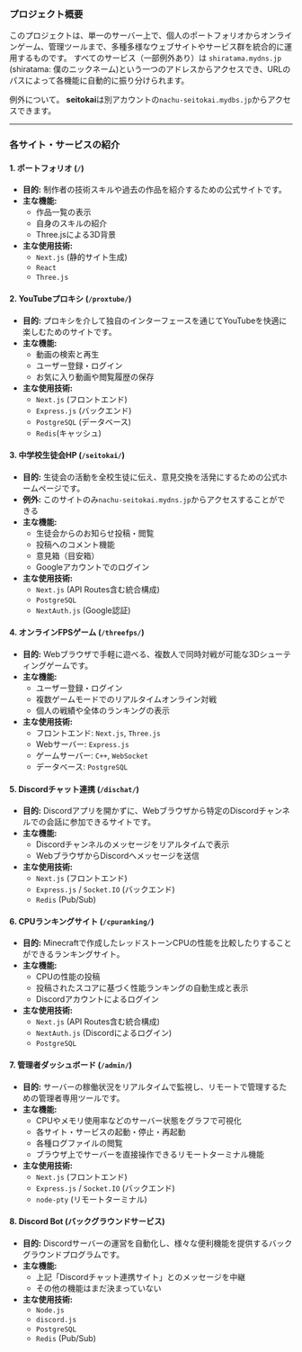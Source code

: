 ### **プロジェクト概要**

このプロジェクトは、単一のサーバー上で、個人のポートフォリオからオンラインゲーム、管理ツールまで、多種多様なウェブサイトやサービス群を統合的に運用するものです。
すべてのサービス（一部例外あり）は `shiratama.mydns.jp` (shiratama: 僕のニックネーム)という一つのアドレスからアクセスでき、URLのパスによって各機能に自動的に振り分けられます。

例外について。
**seitokai**は別アカウントの`nachu-seitokai.mydbs.jp`からアクセスできます。

---

### **各サイト・サービスの紹介**

#### **1. ポートフォリオ (`/`)**
*   **目的:** 制作者の技術スキルや過去の作品を紹介するための公式サイトです。
*   **主な機能:**
    *   作品一覧の表示
    *   自身のスキルの紹介
    *   Three.jsによる3D背景
*   **主な使用技術:**
    * `Next.js` (静的サイト生成)
    * `React`
    * `Three.js`

#### **2. YouTubeプロキシ (`/proxtube/`)**
*   **目的:** プロキシを介して独自のインターフェースを通じてYouTubeを快適に楽しむためのサイトです。
*   **主な機能:**
    *   動画の検索と再生
    *   ユーザー登録・ログイン
    *   お気に入り動画や閲覧履歴の保存
*   **主な使用技術:**
    * `Next.js` (フロントエンド)
    * `Express.js` (バックエンド)
    * `PostgreSQL` (データベース)
    * `Redis`(キャッシュ)

#### **3. 中学校生徒会HP (`/seitokai/`)**
*   **目的:** 生徒会の活動を全校生徒に伝え、意見交換を活発にするための公式ホームページです。
*   **例外:** このサイトのみ`nachu-seitokai.mydns.jp`からアクセスすることができる
*   **主な機能:**
    *   生徒会からのお知らせ投稿・閲覧
    *   投稿へのコメント機能
    *   意見箱（目安箱）
    *   Googleアカウントでのログイン
*   **主な使用技術:**
    * `Next.js` (API Routes含む統合構成)
    * `PostgreSQL`
    * `NextAuth.js` (Google認証)

#### **4. オンラインFPSゲーム (`/threefps/`)**
*   **目的:** Webブラウザで手軽に遊べる、複数人で同時対戦が可能な3Dシューティングゲームです。
*   **主な機能:**
    *   ユーザー登録・ログイン
    *   複数ゲームモードでのリアルタイムオンライン対戦
    *   個人の戦績や全体のランキングの表示
*   **主な使用技術:**
    *   フロントエンド: `Next.js`, `Three.js`
    *   Webサーバー: `Express.js`
    *   ゲームサーバー: `C++`, `WebSocket`
    *   データベース: `PostgreSQL`

#### **5. Discordチャット連携 (`/dischat/`)**
*   **目的:** Discordアプリを開かずに、Webブラウザから特定のDiscordチャンネルでの会話に参加できるサイトです。
*   **主な機能:**
    *   Discordチャンネルのメッセージをリアルタイムで表示
    *   WebブラウザからDiscordへメッセージを送信
*   **主な使用技術:**
    * `Next.js` (フロントエンド)
    * `Express.js` / `Socket.IO` (バックエンド)
    * `Redis` (Pub/Sub)

#### **6. CPUランキングサイト (`/cpuranking/`)**
*   **目的:** Minecraftで作成したレッドストーンCPUの性能を比較したりすることができるランキングサイト。
*   **主な機能:**
    *   CPUの性能の投稿
    *   投稿されたスコアに基づく性能ランキングの自動生成と表示
    *    Discordアカウントによるログイン
*   **主な使用技術:**
    * `Next.js` (API Routes含む統合構成)
    * `NextAuth.js` (Discordによるログイン)
    * `PostgreSQL`

#### **7. 管理者ダッシュボード (`/admin/`)**
*   **目的:** サーバーの稼働状況をリアルタイムで監視し、リモートで管理するための管理者専用ツールです。
*   **主な機能:**
    *   CPUやメモリ使用率などのサーバー状態をグラフで可視化
    *   各サイト・サービスの起動・停止・再起動
    *   各種ログファイルの閲覧
    *   ブラウザ上でサーバーを直接操作できるリモートターミナル機能
*   **主な使用技術:**
    * `Next.js` (フロントエンド)
    * `Express.js` / `Socket.IO` (バックエンド)
    * `node-pty` (リモートターミナル)

#### **8. Discord Bot (バックグラウンドサービス)**
*   **目的:** Discordサーバーの運営を自動化し、様々な便利機能を提供するバックグラウンドプログラムです。
*   **主な機能:**
    *   上記「Discordチャット連携サイト」とのメッセージを中継
    *   その他の機能はまだ決まっていない
*   **主な使用技術:**
    * `Node.js`
    * `discord.js`
    * `PostgreSQL`
    * `Redis` (Pub/Sub)